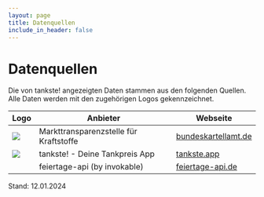 ```yaml
---
layout: page
title: Datenquellen
include_in_header: false
---
```


# Datenquellen #

Die von tankste! angezeigten Daten stammen aus den folgenden Quellen. Alle Daten werden mit den zugehörigen Logos gekennzeichnet.

| Logo                                                           | Anbieter                               | Webseite                                                                                                                              |
| -------------------------------------------------------------- | -------------------------------------- | ------------------------------------------------------------------------------------------------------------------------------------- |
| <img src="https://tankste.app/assets/images/mts-k/icon.png">   | Markttransparenzstelle für Kraftstoffe | [bundeskartellamt.de](https://www.bundeskartellamt.de/DE/Wirtschaftsbereiche/Mineral%C3%B6l/MTS-Kraftstoffe/mtskraftstoffe_node.html) |
| <img src="https://tankste.app/assets/images/tankste/icon.png"> | tankste! - Deine Tankpreis App         | [tankste.app](https://tankste.app/)                                                                                                   |
|                                                                | feiertage-api (by invokable)           | [feiertage-api.de](https://feiertage-api.de/)                                                                                         |

Stand: 12.01.2024